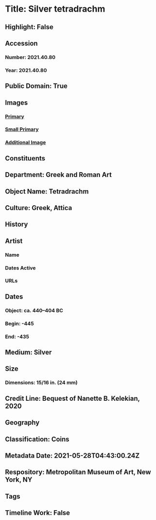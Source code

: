 # Title: Silver tetradrachm
## Highlight: False
## Accession
### Number: 2021.40.80
### Year: 2021.40.80
## Public Domain: True
## Images
### [Primary](https://images.metmuseum.org/CRDImages/gr/original/KN366.JPG)
### [Small Primary](https://images.metmuseum.org/CRDImages/gr/web-large/KN366.JPG)
### [Additional Image](https://images.metmuseum.org/CRDImages/gr/original/KN366REV.JPG)
## Constituents
## Department: Greek and Roman Art
## Object Name: Tetradrachm
## Culture: Greek, Attica
## History
## Artist
### Name
### Dates Active
### URLs
## Dates
### Object: ca. 440–404 BC
### Begin: -445
### End: -435
## Medium: Silver
## Size
### Dimensions: 15/16 in. (24 mm)
## Credit Line: Bequest of Nanette B. Kelekian, 2020
## Geography
## Classification: Coins
## Metadata Date: 2021-05-28T04:43:00.24Z
## Respository: Metropolitan Museum of Art, New York, NY
## Tags
## Timeline Work: False